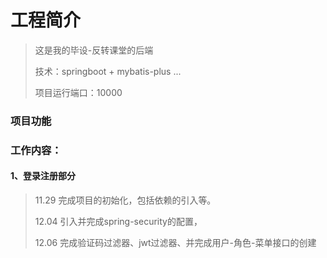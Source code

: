 # 工程简介
> 这是我的毕设-反转课堂的后端
> 
> 技术：springboot + mybatis-plus ...
> 
> 项目运行端口：10000

### 项目功能



### 工作内容：
#### 1、登录注册部分
> 11.29 完成项目的初始化，包括依赖的引入等。
> 
> 12.04 引入并完成spring-security的配置，
> 
> 12.06 完成验证码过滤器、jwt过滤器、并完成用户-角色-菜单接口的创建
